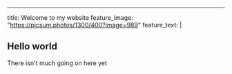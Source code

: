 ---
title: Welcome to my website
feature_image: "https://picsum.photos/1300/400?image=989"
feature_text: |
  ## Hello world

There isn't much going on here yet

